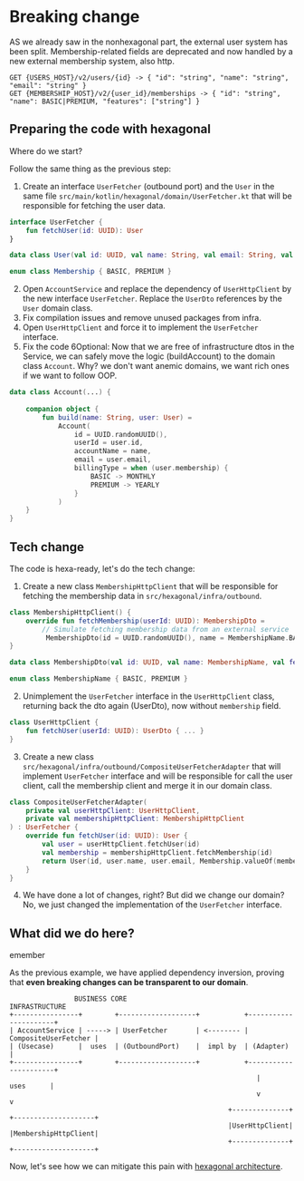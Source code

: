 # Breaking change

AS we already saw in the nonhexagonal part, the external user system has been split.
Membership-related fields are deprecated and now handled by a new external membership system, also http. 

```
GET {USERS_HOST}/v2/users/{id} -> { "id": "string", "name": "string", "email": "string" }
GET {MEMBERSHIP_HOST}/v2/{user_id}/memberships -> { "id": "string", "name": BASIC|PREMIUM, "features": ["string"] }
```

## Preparing the code with hexagonal

Where do we start?

Follow the same thing as the previous step:

1. Create an interface `UserFetcher` (outbound port) and the `User` in the same file `src/main/kotlin/hexagonal/domain/UserFetcher.kt` that will be responsible for fetching the user data.
```kotlin
interface UserFetcher {
    fun fetchUser(id: UUID): User
}

data class User(val id: UUID, val name: String, val email: String, val membership: Membership)

enum class Membership { BASIC, PREMIUM }
```
2. Open `AccountService` and replace the dependency of `UserHttpClient` by the new interface `UserFetcher`. Replace the `UserDto` references by the `User` domain class.
3. Fix compilation issues and remove unused packages from infra.
4. Open `UserHttpClient` and force it to implement the `UserFetcher` interface.
5. Fix the code
6Optional: Now that we are free of infrastructure dtos in the Service, we can safely move the logic (buildAccount) to the domain class `Account`. 
Why? we don't want anemic domains, we want rich ones if we want to follow OOP.
```kotlin
data class Account(...) {
    
    companion object {
        fun build(name: String, user: User) =
            Account(
                id = UUID.randomUUID(),
                userId = user.id,
                accountName = name,
                email = user.email,
                billingType = when (user.membership) {
                    BASIC -> MONTHLY
                    PREMIUM -> YEARLY
                }
            )
    }
}
```

## Tech change

The code is hexa-ready, let's do the tech change:

1. Create a new class `MembershipHttpClient` that will be responsible for fetching the membership data in `src/hexagonal/infra/outbound`.
```kotlin
class MembershipHttpClient() {
    override fun fetchMembership(userId: UUID): MembershipDto =
        // Simulate fetching membership data from an external service
         MembershipDto(id = UUID.randomUUID(), name = MembershipName.BASIC, features = listOf("feature1", "feature2"))
}

data class MembershipDto(val id: UUID, val name: MembershipName, val features: List<String>)

enum class MembershipName { BASIC, PREMIUM }
```
2. Unimplement the `UserFetcher` interface in the `UserHttpClient` class, returning back the dto again (UserDto), now without `membership` field.
```kotlin
class UserHttpClient {
    fun fetchUser(userId: UUID): UserDto { ... }
}
```
3. Create a new class `src/hexagonal/infra/outbound/CompositeUserFetcherAdapter` that will implement `UserFetcher` interface and will be responsible for call the user client, 
call the membership client and merge it in our domain class.

```kotlin
class CompositeUserFetcherAdapter(
    private val userHttpClient: UserHttpClient,
    private val membershipHttpClient: MembershipHttpClient
) : UserFetcher {
    override fun fetchUser(id: UUID): User {
        val user = userHttpClient.fetchUser(id)
        val membership = membershipHttpClient.fetchMembership(id)
        return User(id, user.name, user.email, Membership.valueOf(membership.name))
    }
}
```
4. We have done a lot of changes, right? But did we change our domain? No, we just changed the implementation of the `UserFetcher` interface.

## What did we do here?

emember 

As the previous example, we have applied dependency inversion, proving that **even breaking changes can be transparent to our domain**.

```
                BUSINESS CORE                                 INFRASTRUCTURE
+----------------+        +-------------------+           +----------------------+
| AccountService | -----> | UserFetcher       | <-------- | CompositeUserFetcher |
| (Usecase)      |  uses  | (OutboundPort)    |  impl by  | (Adapter)            |
+----------------+        +-------------------+           +----------------------+
                                                             |      uses      |
                                                             v                v
                                                      +--------------+ +--------------------+
                                                      |UserHttpClient| |MembershipHttpClient|
                                                      +--------------+ +--------------------+

```

Now, let's see how we can mitigate this pain with [hexagonal architecture](/workshop_steps/hexagonal/1_basic_structure.md).